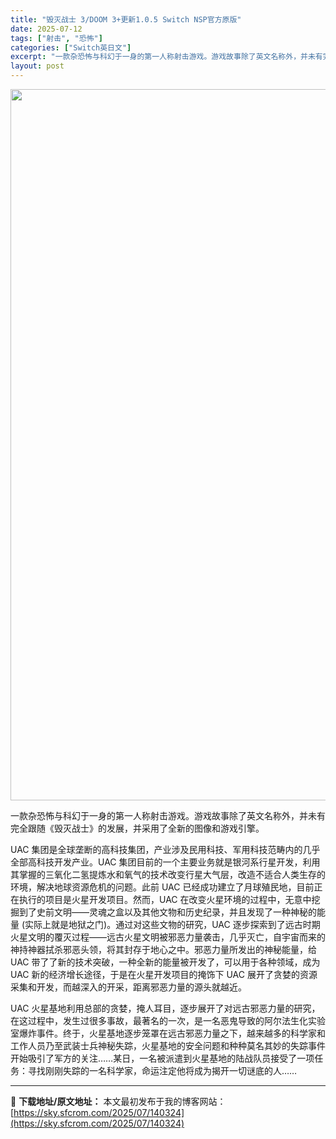 ```yaml
---
title: "毁灭战士 3/DOOM 3+更新1.0.5 Switch NSP官方原版"
date: 2025-07-12
tags: ["射击", "恐怖"]
categories: ["Switch英日文"]
excerpt: "一款杂恐怖与科幻于一身的第一人称射击游戏。游戏故事除了英文名称外，并未有完全跟随《毁灭战士》的发展，并采用了全新的图像和游戏引擎。 UAC 集团是全球垄断的高科技集团，产业涉及民用科技、军用科技范畴内的几乎全部高科技开发产业。UAC 集团目前的一个主要业务就是银河系行星开发，利用其掌握的三氧化二氢提&hellip;"
layout: post
---
```


<img class="aligncenter size-full wp-image-140325" src="https://sky.sfcrom.com/wp-content/uploads/2025/07/2025071214385773.webp" alt="" width="702" height="1138" />

一款杂恐怖与科幻于一身的第一人称射击游戏。游戏故事除了英文名称外，并未有完全跟随《毁灭战士》的发展，并采用了全新的图像和游戏引擎。

UAC 集团是全球垄断的高科技集团，产业涉及民用科技、军用科技范畴内的几乎全部高科技开发产业。UAC 集团目前的一个主要业务就是银河系行星开发，利用其掌握的三氧化二氢提炼水和氧气的技术改变行星大气层，改造不适合人类生存的环境，解决地球资源危机的问题。此前 UAC 已经成功建立了月球殖民地，目前正在执行的项目是火星开发项目。然而，UAC 在改变火星环境的过程中，无意中挖掘到了史前文明——灵魂之盒以及其他文物和历史纪录，并且发现了一种神秘的能量 (实际上就是地狱之门)。通过对这些文物的研究，UAC 逐步探索到了远古时期火星文明的覆灭过程——远古火星文明被邪恶力量袭击，几乎灭亡，自宇宙而来的神持神器拭杀邪恶头领，将其封存于地心之中。邪恶力量所发出的神秘能量，给 UAC 带了了新的技术突破，一种全新的能量被开发了，可以用于各种领域，成为 UAC 新的经济增长途径，于是在火星开发项目的掩饰下 UAC 展开了贪婪的资源采集和开发，而越深入的开采，距离邪恶力量的源头就越近。

UAC 火星基地利用总部的贪婪，掩人耳目，逐步展开了对远古邪恶力量的研究，在这过程中，发生过很多事故，最著名的一次，是一名恶鬼导致的阿尔法生化实验室爆炸事件。终于，火星基地逐步笼罩在远古邪恶力量之下，越来越多的科学家和工作人员乃至武装士兵神秘失踪，火星基地的安全问题和种种莫名其妙的失踪事件开始吸引了军方的关注……某日，一名被派遣到火星基地的陆战队员接受了一项任务：寻找刚刚失踪的一名科学家，命运注定他将成为揭开一切谜底的人……

---
📖 **下载地址/原文地址：** 本文最初发布于我的博客网站：[https://sky.sfcrom.com/2025/07/140324](https://sky.sfcrom.com/2025/07/140324)
